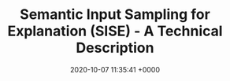 ---
title: Semantic Input Sampling for Explanation (SISE) - A Technical Description
date: 2020-10-07 11:35:41 +0000
tags: "XAI"
link: https://www.lgresearch.ai/blog/view/?seq=67

# View.
#   1 = List
#   2 = Compact
#   3 = Card
view: 2

# Optional header image (relative to `static/img/` folder).
header:
  caption: "Technical Blog of SISE XAI algorithm"
  image: "static/sise-blog.jpg"
---